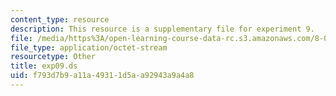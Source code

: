 ```yaml
---
content_type: resource
description: This resource is a supplementary file for experiment 9.
file: /media/https%3A/open-learning-course-data-rc.s3.amazonaws.com/8-02t-electricity-and-magnetism-spring-2005/f793d7b9a11a49311d5aa92943a9a4a8_exp09.ds
file_type: application/octet-stream
resourcetype: Other
title: exp09.ds
uid: f793d7b9-a11a-4931-1d5a-a92943a9a4a8
---
```


